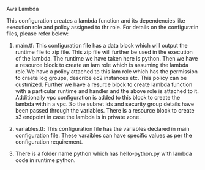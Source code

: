 Aws Lambda

This configuration creates a lambda function and its dependencies like execution role and policy assigned to thr role. For details on the configuratin files, please refer below:

1. main.tf: This configuration file has a data block which will output the runtime file to zip file. This zip file will further be used in the execution of the lambda. The runtime we have taken here is python. Then we have a resource block to create an iam role which is assuming the lambda role.We have a policy attached to this iam role which has the permission to craete log groups, describe ec2 instances etc. This policy can be custmized. Further we have a resurce block to create lambda function with a particular runtime and handler and the above role is attached to it. Additionally vpc configuration is added to this block to create the lambda within a vpc. So the subnet ids and security group details have been passed through the variables. There is a resource block to create s3 endpoint in case the lambda is in private zone.

2. variables.tf: This configuration file has the variables declared in main configuration file. These varaibles can have specific values as per the configuration requirement.

3. There is a folder name python which has hello-python.py with lambda code in runtime python.
